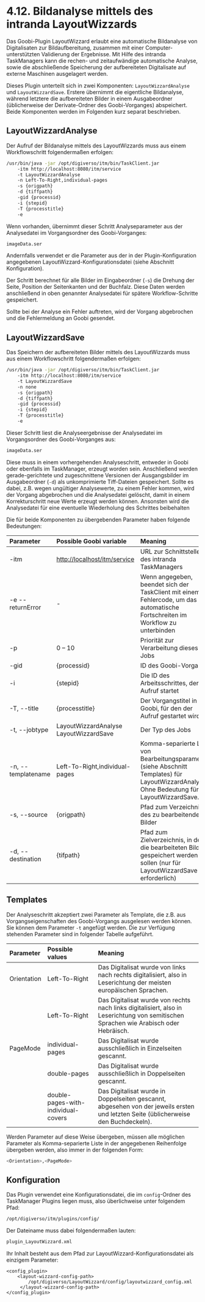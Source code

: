# 4.12. Bildanalyse mittels des intranda LayoutWizzards

Das Goobi-Plugin LayoutWizzard erlaubt eine automatische Bildanalyse von Digitalisaten zur Bildaufbereitung, zusammen mit einer Computer-unterstützten Validierung der Ergebnisse. Mit Hilfe des intranda TaskManagers kann die rechen- und zeitaufwändige automatische Analyse, sowie die abschließende Speicherung der aufbereiteten Digitalisate auf externe Maschinen ausgelagert werden.

Dieses Plugin unterteilt sich in zwei Komponenten: `LayoutWizzardAnalyse` und `LayoutWizzardSave`. Erstere übernimmt die eigentliche Bildanalyse, während letztere die aufbereiteten Bilder in einem Ausgabeordner \(üblicherweise der Derivate-Ordner des Goobi-Vorganges\) abspeichert. Beide Komponenten werden im Folgenden kurz separat beschrieben.

## LayoutWizzardAnalyse

Der Aufruf der Bildanalyse mittels des LayoutWizzards muss aus einem Workflowschritt folgendermaßen erfolgen:

```bash
/usr/bin/java -jar /opt/digiverso/itm/bin/TaskClient.jar 
    -itm http://localhost:8080/itm/service 
    -t LayoutWizzardAnalyse 
    -n Left-To-Right,individual-pages 
    -s {origpath} 
    -d {tiffpath} 
    -gid {processid} 
    -i {stepid} 
    -T {processtitle} 
    -e
```

Wenn vorhanden, übernimmt dieser Schritt Analyseparameter aus der Analysedatei im Vorgangsordner des Goobi-Vorganges:

```bash
imageData.ser
```

Andernfalls verwendet er die Parameter aus der in der Plugin-Konfiguration angegebenen LayoutWizzard-Konfigurationsdatei \(siehe Abschnitt Konfiguration\).

Der Schritt berechnet für alle Bilder im Eingabeordner \(`-s`\) die Drehung der Seite, Position der Seitenkanten und der Buchfalz. Diese Daten werden anschließend in oben genannter Analysedatei für spätere Workflow-Schritte gespeichert.

Sollte bei der Analyse ein Fehler auftreten, wird der Vorgang abgebrochen und die Fehlermeldung an Goobi gesendet.

## LayoutWizzardSave

Das Speichern der aufbereiteten Bilder mittels des LayoutWizzards muss aus einem Workflowschritt folgendermaßen erfolgen:

```bash
/usr/bin/java -jar /opt/digiverso/itm/bin/TaskClient.jar 
    -itm http://localhost:8080/itm/service 
    -t LayoutWizzardSave 
    -n none 
    -s {origpath} 
    -d {tiffpath} 
    -gid {processid} 
    -i {stepid} 
    -T {processtitle} 
    -e
```

Dieser Schritt liest die Analyseergebnisse der Analysedatei im Vorgangsordner des Goobi-Vorganges aus:

```bash
imageData.ser
```

Diese muss in einem vorhergehenden Analyseschritt, entweder in Goobi oder ebenfalls im TaskManager, erzeugt worden sein. Anschließend werden gerade-gerichtete und zugeschnittene Versionen der Ausgangsbilder im Ausgabeordner \(`-d`\) als unkomprimierte Tiff-Dateien gespeichert. Sollte es dabei, z.B. wegen ungültiger Analysewerte, zu einem Fehler kommen, wird der Vorgang abgebrochen und die Analysedatei gelöscht, damit in einem Korrekturschritt neue Werte erzeugt werden können. Ansonsten wird die Analysedatei für eine eventuelle Wiederholung des Schrittes beibehalten

Die für beide Komponenten zu übergebenden Parameter haben folgende Bedeutungen:

| Parameter | Possible Goobi variable | Meaning |
| :--- | :--- | :--- |
| -itm | [http://localhost/itm/service](http://localhost:8080/itm/service) | URL zur Schnittstelle des intranda TaskManagers |
| -e --returnError | - | Wenn angegeben, beendet sich der TaskClient mit einem Fehlercode, um das automatische Fortschreiten im Workflow zu unterbinden |
| -p | 0 – 10 | Priorität zur Verarbeitung dieses Jobs |
| -gid | {processid} | ID des Goobi-Vorgangs |
| -i | {stepid} | Die ID des Arbeitsschrittes, der den Aufruf startet |
| -T, --title | {processtitle} | Der Vorgangstitel in Goobi, für den der Aufruf gestartet wird |
| -t, --jobtype | LayoutWizzardAnalyse LayoutWizzardSave | Der Typ des Jobs |
| -n, --templatename | Left-To-Right,individual-pages | Komma-separierte Liste von Bearbeitungsparametern \(siehe Abschnitt Templates\) für LayoutWizzardAnalyse. Ohne Bedeutung für LayoutWizzardSave. |
| -s, --source | {origpath} | Pfad zum Verzeichnis des zu bearbeitenden Bilder |
| -d, --destination | {tifpath} | Pfad zum Zielverzeichnis, in dem die bearbeiteten Bilder gespeichert werden sollen \(nur für LayoutWizzardSave erforderlich\) |

## Templates

Der Analyseschritt akzeptiert zwei Parameter als Template, die z.B. aus Vorgangseigenschaften des Goobi-Vorgangs ausgelesen werden können. Sie können dem Parameter `-t` angefügt werden. Die zur Verfügung stehenden Parameter sind in folgender Tabelle aufgeführt.

| Parameter | Possible values | Meaning |
| :--- | :--- | :--- |
| Orientation | Left-To-Right | Das Digitalisat wurde von links nach rechts digitalisiert, also in Leserichtung der meisten europäischen Sprachen. |
|  | Left-To-Right | Das Digitalisat wurde von rechts nach links digitalisiert, also in Leserichtung von semitischen Sprachen wie Arabisch oder Hebräisch. |
| PageMode | individual-pages | Das Digitalisat wurde ausschließlich in Einzelseiten gescannt. |
|  | double-pages | Das Digitalisat wurde ausschließlich in Doppelseiten gescannt. |
|  | double-pages-with-individual-covers | Das Digitalisat wurde in Doppelseiten gescannt, abgesehen von der jeweils ersten und letzten Seite \(üblicherweise den Buchdeckeln\). |

Werden Parameter auf diese Weise übergeben, müssen alle möglichen Parameter als Komma-separierte Liste in der angegebenen Reihenfolge übergeben werden, also immer in der folgenden Form:

```bash
<Orientation>,<PageMode>
```

## Konfiguration

Das Plugin verwendet eine Konfigurationsdatei, die im `config`-Ordner des TaskManager Plugins liegen muss, also überlichweise unter folgendem Pfad:

```bash
/opt/digiverso/itm/plugins/config/
```

Der Dateiname muss dabei folgendermaßen lauten:

```bash
plugin_LayoutWizzard.xml
```

Ihr Inhalt besteht aus dem Pfad zur LayoutWizzard-Konfigurationsdatei als einzigem Parameter:

```markup
<config_plugin>
    <layout-wizzard-config-path>
        /opt/digiverso/LayoutWizzard/config/layoutwizzard_config.xml
     </layout-wizzard-config-path>
</config_plugin>
```

